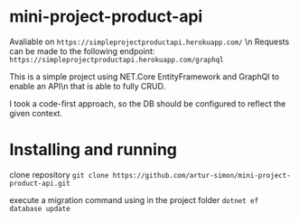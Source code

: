 # mini-project-product-api

Avaliable on `https://simpleprojectproductapi.herokuapp.com/` \n
Requests can be made to the following endpoint:
`https://simpleprojectproductapi.herokuapp.com/graphql`

This is a simple project using NET.Core EntityFramework and GraphQl to enable an API\n
that is able to fully CRUD.

I took a code-first approach, so the DB should be configured to reflect the given context.

# Installing and running

clone repository
`git clone https://github.com/artur-simon/mini-project-product-api.git`

execute a migration command using in the project folder
`dotnet ef database update`
